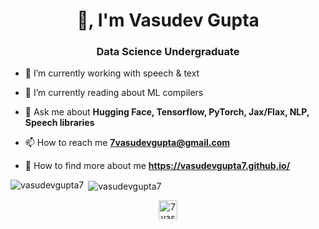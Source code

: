 <h1 align="center">👋, I'm Vasudev Gupta</h1>
<h3 align="center">Data Science Undergraduate</h3>

- 🔭 I’m currently working with speech & text

- 🌱 I’m currently reading about ML compilers

- 💬 Ask me about **Hugging Face, Tensorflow, PyTorch, Jax/Flax, NLP, Speech libraries**

- 📫 How to reach me **7vasudevgupta@gmail.com**

- 🔗 How to find more about me **https://vasudevgupta7.github.io/**

<p align="left"><img align="left" src="https://github-readme-stats.vercel.app/api/top-langs/?username=vasudevgupta7&layout=compact&hide=html" alt="vasudevgupta7" /></p>

<p>&nbsp;<img align="center" src="https://github-readme-stats.vercel.app/api?username=vasudevgupta7&show_icons=true" alt="vasudevgupta7" /></p>

<p align="center">
<a href="https://twitter.com/7vasudevgupta" target="blank"><img align="center" src="https://cdn.jsdelivr.net/npm/simple-icons@3.0.1/icons/twitter.svg" alt="7vasudevgupta" height="30" width="30" /></a>
</p>
